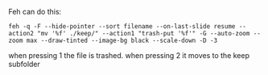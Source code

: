 Feh can do this:

    feh -q -F --hide-pointer --sort filename --on-last-slide resume --action2 "mv '%f' ./keep/" --action1 "trash-put '%f'" -G --auto-zoom --zoom max --draw-tinted --image-bg black --scale-down -D -3

when pressing 1 the file is trashed. when pressing 2 it moves to the keep subfolder
